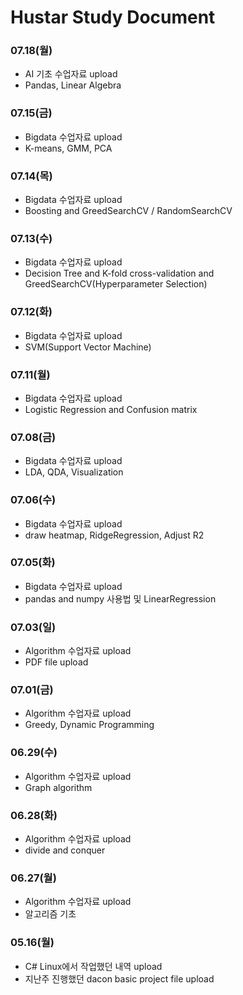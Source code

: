 # Hustar Study Document
### 07.18(월)
- AI 기초 수업자료 upload
- Pandas, Linear Algebra

### 07.15(금)
- Bigdata 수업자료 upload
- K-means, GMM, PCA

### 07.14(목)
- Bigdata 수업자료 upload
- Boosting and GreedSearchCV / RandomSearchCV

### 07.13(수)
- Bigdata 수업자료 upload
- Decision Tree and K-fold cross-validation and GreedSearchCV(Hyperparameter Selection)

### 07.12(화)
- Bigdata 수업자료 upload
- SVM(Support Vector Machine)

### 07.11(월)
- Bigdata 수업자료 upload
- Logistic Regression and Confusion matrix

### 07.08(금)
- Bigdata 수업자료 upload
- LDA, QDA, Visualization

### 07.06(수)
- Bigdata 수업자료 upload
- draw heatmap, RidgeRegression, Adjust R2

### 07.05(화)
- Bigdata 수업자료 upload
- pandas and numpy 사용법 및 LinearRegression

### 07.03(일)
- Algorithm 수업자료 upload
- PDF file upload

### 07.01(금)
- Algorithm 수업자료 upload
- Greedy, Dynamic Programming

### 06.29(수)
- Algorithm 수업자료 upload
- Graph algorithm

### 06.28(화)
- Algorithm 수업자료 upload
- divide and conquer

### 06.27(월)
- Algorithm 수업자료 upload
- 알고리즘 기초

### 05.16(월)
- C# Linux에서 작업했던 내역 upload
- 지난주 진행했던 dacon basic project file upload
